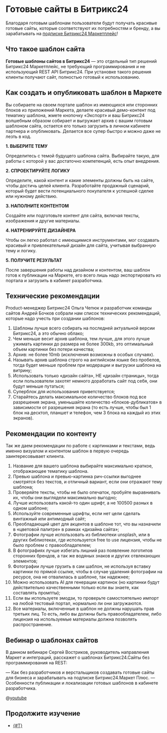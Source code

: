 # Готовые сайты в Битрикс24

Благодаря готовым шаблонам пользователи будут получать красивые готовые сайты, которые соответствуют их потребностям и бренду, а вы зарабатывать на [подписке Битрикс24 Маркетплейс](../monetization/subscription-details.md)!

## Что такое шаблон сайта

**Готовые шаблоны сайтов в Битрикс24** — это отдельный тип решений Битрикс24 Маркетплейс, не требующий программирования и не использующий REST API Битрикс24. При установке такого решения клиенты получают сайт, полностью готовый к использованию.

## Как создать и опубликовать шаблон в Маркете

Вы собираете на своем портале шаблон из имеющихся или сторонних блоков из приложений Маркета, делаете красивый демо-контент под тематику шаблона, жмете кнопочку «Экспорт» и ваш Битрикс24 волшебным образом собирает и выгружает архив с вашим готовым шаблоном сайта, остается его только загрузить в личном кабинете партнера и опубликовать. Делается все супер быстро и можно даже не лезть в код.

**1. ВЫБЕРИТЕ ТЕМУ**

Определитесь с темой будущего шаблона сайта. Выбирайте такую, для работы с которой у вас достаточно компетенций, есть опыт внедрения.

**2. СПРОЕКТИРУЙТЕ ЛОГИКУ**

Определите, какой контент и какие элементы должны быть на сайте, чтобы достичь целей клиента. Разработайте продажный сценарий, который будет вести потенциального покупателя к успешной сделке или нужному действию.

**3. НАПОЛНИТЕ КОНТЕНТОМ**

Создайте или подготовьте контент для сайта, включая тексты, изображения и другие материалы.

**4. НАТРЕНИРУЙТЕ ДИЗАЙНЕРА**

Чтобы он легко работал с имеющимися инструментами, мог создавать красивый и привлекательный дизайн для сайта, учитывая выбранную тему и логику. 

**5. ПОЛУЧИТЕ РЕЗУЛЬТАТ**

После завершения работы над дизайном и контентом, ваш шаблон готов к публикации на Маркете, его всего лишь надо экспортировать из портала и загрузить в кабинет разработчика.

## Технические рекомендации

Product-менеджер Битрикс24 Ольга Чепюк и разработчик команды сайтов Андрей Бочков собрали нам список технических рекомендаций, которые надо учесть при создании шаблонов:

1. Шаблоны лучше всего собирать на последней актуальной версии Битрикс24, а это обычно облако;
2. Чем меньше весит архив шаблона, тем лучше, для этого лучше ужимать картинки до размера не более 300kb, это оптимальный объем картинки без потери качества;
3. Архив: не более 10mb (исключения возможны в особых случаях).
4. Называть архив шаблона строго на английском языке без пробелов, тогда будет меньше проблем при модерации и выгрузки шаблона на витрину;
5. Использовать только «дизайн сайта», НЕ «дизайн страницы», тогда если пользователи захотят немного доработать сайт под себя, они будут меньше путаться;
6. Суперблок для использования приветствуется;
7. Старайтесь делать максимальное количество блоков под все разрешения экрана, уменьшайте количество «блоков-дубликатов» в зависимости от разрешения экрана (то есть лучше, чтобы был 1 блок на десктоп, планшет и телефон, чем 3 блока на каждый из этих экранов).

## Рекомендации по контенту

Так же даем рекомендации по работе с картинками и текстами, ведь именно визуалом и контентом шаблон в первую очередь заинтересовывает клиента.

1. Название для вашего шаблона выбирайте максимально краткое, отображающее тематику шаблона.
2. Превью шаблона и превью-картинка рич-ссылки выгоднее смотрятся без текстов, и отличный вариант, если они отражают тему шаблона;
3. Проверяйте тексты, чтобы не было опечаток, пробуйте выравнивать их, чтобы они выглядели максимально выгодно;
4. Лучше использовать какой-то один шрифт, а не 100500 разных в одном шаблоне;
5. Используйте современные шрифты, если нет цели сделать винтажный или антимодный сайт;
6. Преобладающий цвет для акцентов в шаблоне тот, что вы назначили в «цветовой палитре» в рамках «дизайна сайта»;
7. Фотографии лучше использовать из библиотеки unsplash, или в других библиотеках, где используется free to use лицензия, чтобы не было проблем с правообладателем;
8. В фотографиях лучше избегать лишний раз появление логотипов сторонних брендов, а так же водяных знаков и других отвлекающих элементов;
9. Фотографии лучше грузить в сам шаблон, не используя вставку картинки по прямой ссылке, чтобы в случае удаления фотографии на ресурсе, она не отвалилась в шаблоне, так надежнее;
10. Можно использовать AI для генерации картинок (но картинки будут действительно качественными только если вы знаете, как составлять промпты);
11. Если вы используете эмодзи, то проверьте самостоятельно импорт на любой тестовый портал, нормально ли они загружаются.
12. Все материалы, включенные в шаблон не должны нарушать прав третьих лиц. То есть, либо вы должны быть правообладателем, либо лицензия на используемые материалы должна позволять распространение.

## Вебинар о шаблонах сайтов

В данном вебинаре Сергей Востриков, руководитель направления Маркет и интеграций, расскажет о шаблонах Битрикс24.Сайты без программирования на REST:

— Как без разработчиков и верстальщиков создавать готовые сайты для бизнеса и зарабатывать на подписке Битрикс24.Маркет Плюс.
— Особенности публикации и локализации готовых шаблонов в кабинете разработчика.

@[youtube](https://www.youtube.com/watch?v=GUs_YwIm7VU)

## Продолжите изучение

- [{#T}](common-requirements.md)